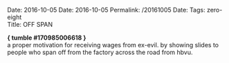 Date: 2016-10-05
Date: 2016-10-05
Permalink: /20161005
Date: 
Tags: zero-eight  
Title: OFF SPAN
  
**{ tumble #170985006618 }**  
a proper motivation for receiving wages from ex-evil. by showing slides to people who span off from the factory across the road from hbvu.  

